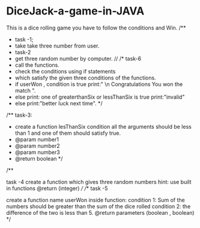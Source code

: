 # DiceJack-a-game-in-JAVA
This is a dice rolling game you have to follow the conditions and Win.
/**
* task -1;
* take take three number from user.
* task-2
* get three random number by computer.
//
/* task-6
* call the functions.
* check the conditions using if statements
* which satisfy the given three conditions of the functions.
* if userWon , condition is true print:" \n Congratulations You won the match ".
* else print: one of greaterthanSix or lessThanSix is true print:"invalid"
* else print:"better luck next time".
*/

/** task-3:
* create a function lesThanSix
condition all the arguments should be less than 1 and one of them should satisfy true.
* @param number1
* @param number2
* @param number3
* @return boolean
*/

/**

task -4
create a function which gives three random numbers
hint: use built in functions
@return (integer)
*/
/** task -5

create a function name userWon
inside function:
condition 1: Sum of the numbers should be greater than the sum of the dice rolled
condition 2: the difference of the two is less than 5.
@return parameters (boolean , boolean)
*/
